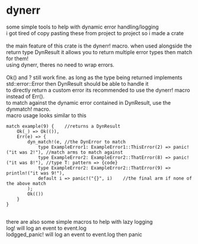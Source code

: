 # dynerr
some simple tools to help with dynamic error handling/logging\
i got tired of copy pasting these from project to project so i made a crate\
\
the main feature of this crate is the dynerr! macro. when used alongside the return type DynResult<T> it allows you to return multiple error types then match for them!\
using dynerr, theres no need to wrap errors.\
\
Ok() and ? still work fine. as long as the type being returned implements std::error::Error then DynResult<T> should be able to handle it\
to directly return a custom error its recommended to use the dynerr! macro instead of Err().\
to match against the dynamic error contained in DynResult, use the dynmatch! macro.\
macro usage looks similar to this
```
match example(9) {    //returns a DynResult
    Ok(_) => Ok(()),
    Err(e) => {
        dyn_match!(e, //the DynError to match
            type ExampleError1: ExampleError1::ThisError(2) => panic!("it was 2!"), //match arms to match against
            type ExampleError2: ExampleError2::ThatError(8) => panic!("it was 8!"), //type T: pattern => {code}
            type ExampleError2: ExampleError2::ThatError(9) => println!("it was 9!"),
            default i => panic!("{}", i)    //the final arm if none of the above match
        );
        Ok(())
    }
}
```
\
there are also some simple macros to help with lazy logging\
log! will log an event to event.log\
lodgged_panic! will log an event to event.log then panic
